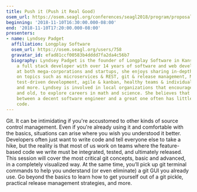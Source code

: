 ```yaml
---
title: Push it (Push it Real Good)
osem_url: https://osem.seagl.org/conferences/seagl2018/program/proposals/468
beginning: '2018-11-10T16:30:00.000-08:00'
end: '2018-11-10T17:20:00.000-08:00'
presenters:
- name: Lyndsey Padget
  affiliation: Longplay Software
  osem_url: https://osem.seagl.org/users/758
  gravatar_id: efad81ccf00583b4dddd7fa2da4c56b7
  biography: Lyndsey Padget is the founder of Longplay Software in Kansas City. As
    a full stack developer with over 14 years of software and web development experience
    at both mega-corporations and startups, she enjoys sharing in-depth knowledge
    on topics such as microservices & REST, git & release management, MEAN stack development,
    test-driven development, agile & kanban, healthy teams & individuals, public speaking,
    and more. Lyndsey is involved in local organizations that encourage women, young
    and old, to explore careers in math and science. She believes that the difference
    between a decent software engineer and a great one often has little to do with
    code.
---
```


Git. It can be intimidating if you're accustomed to other kinds of source control management. Even if you're already using it and comfortable with the basics, situations can arise where you wish you understood it better. Developers often just want to write code and tell everyone else to take a hike, but the reality is that most of us work on teams where the feature-based code we write must be integrated, tested, and ultimately released. This session will cover the most critical git concepts, basic and advanced, in a completely visualized way. At the same time, you’ll pick up git terminal commands to help you understand (or even eliminate) a git GUI you already use. Go beyond the basics to learn how to get yourself out of a git pickle, practical release management strategies, and more.
